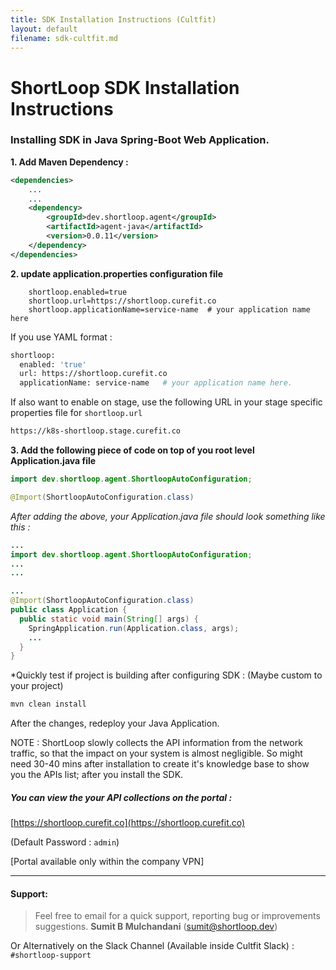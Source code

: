 ```yaml
---
title: SDK Installation Instructions (Cultfit)
layout: default
filename: sdk-cultfit.md
--- 
```



# ShortLoop SDK Installation Instructions

### Installing SDK in **Java Spring-Boot**  Web Application.

**1. Add Maven Dependency :**

```xml
<dependencies>
    ...
    ...
    <dependency>
        <groupId>dev.shortloop.agent</groupId>
        <artifactId>agent-java</artifactId>
        <version>0.0.11</version>
    </dependency>
</dependencies>
```
**2. update application.properties configuration file**

```
    shortloop.enabled=true
    shortloop.url=https://shortloop.curefit.co
    shortloop.applicationName=service-name  # your application name here
```

If you use YAML format : 
```bash
shortloop:
  enabled: 'true'
  url: https://shortloop.curefit.co
  applicationName: service-name   # your application name here.
```


If also want to enable on stage, use the following URL in your stage specific properties file for `shortloop.url`

```bash
https://k8s-shortloop.stage.curefit.co
```

**3. Add the following piece of code on top of you root level Application.java file**


```Java
import dev.shortloop.agent.ShortloopAutoConfiguration;
```


```Java
@Import(ShortloopAutoConfiguration.class)
```


*After adding the above, your Application.java file should look something like this :*

```java
... 
import dev.shortloop.agent.ShortloopAutoConfiguration;
...
...

...
@Import(ShortloopAutoConfiguration.class)
public class Application {
  public static void main(String[] args) {
    SpringApplication.run(Application.class, args);
    ...
  }
}

```

*Quickly test if project is building after configuring SDK :  (Maybe custom to your project)

```bash
mvn clean install
```


After the changes, redeploy your Java Application.


NOTE : ShortLoop slowly collects the API information from the network traffic, so that the impact on your system is almost negligible. So might need 30-40 mins after installation to create it's knowledge base to show you the APIs list; after you install the SDK.

##### You can view the your API collections on the portal : 
[https://shortloop.curefit.co](https://shortloop.curefit.co)

(Default Password : `admin`)

[Portal available only within the company VPN]

___


#### Support: 
> Feel free to email for a quick support, reporting bug or improvements suggestions.
**Sumit B Mulchandani** (sumit@shortloop.dev) 

Or Alternatively on the Slack Channel (Available inside Cultfit Slack) : `#shortloop-support`



